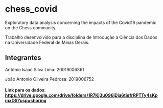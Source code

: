 # chess_covid
Exploratory data analysis concerning the impacts of the Covid19 pandemic on the Chess community.

Trabalho desenvolvido para a disciplina de Introdução a Ciência dos Dados na Universidade Federal de Minas Gerais.

## Integrantes

Antônio Isaac Silva Lima: 20019006361

João Antonio Oliveira Pedrosa: 2019006752

#### Link para os dados: https://drive.google.com/drive/folders/1R7Kj3u096jDja6tiefrRPTTy4sKpmxDS?usp=sharing
